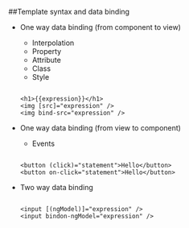 ##Template syntax and data binding

- One way data binding (from component to view)

  - Interpolation
  - Property
  - Attribute
  - Class
  - Style

  ``` [html]

  <h1>{{expression}}</h1>
  <img [src]="expression" />
  <img bind-src="expression" />

  ```


- One way data binding (from view to component)

  - Events

  ``` [html]

  <button (click)="statement">Hello</button>
  <button on-click="statement">Hello</button>

  ```


- Two way data binding

  ``` [html]

  <input [(ngModel)]="expression" />
  <input bindon-ngModel="expression" />

  ```


